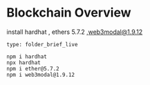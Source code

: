 # Blockchain Overview
install hardhat , ethers 5.7.2 ,web3modal@1.9.12 
```ccard
type: folder_brief_live
```
```
npm i hardhat
npx hardhat
npm i ether@5.7.2
npm i web3modal@1.9.12
```
